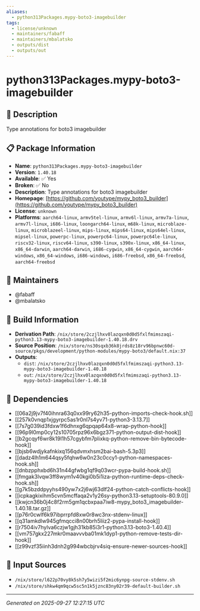 ```yaml
---
aliases:
  - python313Packages.mypy-boto3-imagebuilder
tags:
  - license/unknown
  - maintainers/fabaff
  - maintainers/mbalatsko
  - outputs/dist
  - outputs/out
---
```


# python313Packages.mypy-boto3-imagebuilder

## 📝 Description

Type annotations for boto3 imagebuilder

## 📋 Package Information

- **Name**: `python313Packages.mypy-boto3-imagebuilder`
- **Version**: `1.40.18`
- **Available**: ✅ Yes
- **Broken**: ✅ No
- **Description**: Type annotations for boto3 imagebuilder
- **Homepage**: [https://github.com/youtype/mypy_boto3_builder](https://github.com/youtype/mypy_boto3_builder)
- **License**: `unknown`
- **Platforms**: `aarch64-linux`, `armv5tel-linux`, `armv6l-linux`, `armv7a-linux`, `armv7l-linux`, `i686-linux`, `loongarch64-linux`, `m68k-linux`, `microblaze-linux`, `microblazeel-linux`, `mips-linux`, `mips64-linux`, `mips64el-linux`, `mipsel-linux`, `powerpc-linux`, `powerpc64-linux`, `powerpc64le-linux`, `riscv32-linux`, `riscv64-linux`, `s390-linux`, `s390x-linux`, `x86_64-linux`, `x86_64-darwin`, `aarch64-darwin`, `i686-cygwin`, `x86_64-cygwin`, `aarch64-windows`, `x86_64-windows`, `i686-windows`, `i686-freebsd`, `x86_64-freebsd`, `aarch64-freebsd`
## 👥 Maintainers

- @fabaff
- @mbalatsko


## 🔧 Build Information

- **Derivation Path**: `/nix/store/2czjlhxv0lazqxn0d0d5fxlfmimszaqi-python3.13-mypy-boto3-imagebuilder-1.40.18.drv`
- **Source Position**: `/nix/store/ns30sqxb36k8jrds8z18rv96bpnwc60d-source/pkgs/development/python-modules/mypy-boto3/default.nix:37`
- **Outputs**:
  - `dist`:  `/nix/store/2czjlhxv0lazqxn0d0d5fxlfmimszaqi-python3.13-mypy-boto3-imagebuilder-1.40.18`
  - `out`:  `/nix/store/2czjlhxv0lazqxn0d0d5fxlfmimszaqi-python3.13-mypy-boto3-imagebuilder-1.40.18`

## 🔗 Dependencies

- [[06a2j9jv7f40ihnra63q0xx99ry62h35-python-imports-check-hook.sh]]
- [[257k0vnqp1xjgyrpc5as1r0nl7s4yv71-python3-3.13.7]]
- [[7s7g039id3fdxw1f6dhnxg6qpqap64x8-wrap-python-hook]]
- [[96p9l0mp0cy12s10705rpz96x6bgz371-python-output-dist-hook]]
- [[b2gcqyf6wr8k19l1h57cgybfm7plixkq-python-remove-bin-bytecode-hook]]
- [[bjsb6wdjykafnkixq156qdvmxhsm2bai-bash-5.3p3]]
- [[dadz4lh1m644qsy5fqhw6w0n23c0ccy1-python-namespaces-hook.sh]]
- [[dnbzpphxbd6h31n44gfwbg1qf9q03wcr-pypa-build-hook.sh]]
- [[fmgak3lvqw3ff8wym1v40kgi0b5i1iza-python-runtime-deps-check-hook.sh]]
- [[g7k5bzddpyyhs490yw7x2j6wj63dlf24-python-catch-conflicts-hook]]
- [[icpkagkixihm5cvn5mcffaqa2v1y26sy-python3.13-setuptools-80.9.0]]
- [[kwjcn36b0j4c8f2rm5gm1qcbxpaa7iw8-mypy_boto3_imagebuilder-1.40.18.tar.gz]]
- [[p76r0cwlf6k97ibprrpfd8xw0r8wc3nx-stdenv-linux]]
- [[q31amkdlw945gfmqcci8n00brh5liiz2-pypa-install-hook]]
- [[r7504iv7hylva6czjw1gjh31kb85i3r1-python3.13-boto3-1.40.4]]
- [[vm757gkx227mkr0maavvvba01mk1dyp1-python-remove-tests-dir-hook]]
- [[z99vzf35iinh3dnh2g994wbcbjrv4siq-ensure-newer-sources-hook]]

## 📁 Input Sources

- `/nix/store/l622p70vy8k5sh7y5wizi5f2mic6ynpg-source-stdenv.sh`
- `/nix/store/shkw4qm9qcw5sc5n1k5jznc83ny02r39-default-builder.sh`

---
*Generated on 2025-09-27 12:27:15 UTC*
